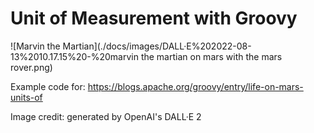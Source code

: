 # Unit of Measurement with Groovy

![Marvin the Martian](./docs/images/DALL·E%202022-08-13%2010.17.15%20-%20marvin the martian on mars with the mars rover.png)

Example code for:
https://blogs.apache.org/groovy/entry/life-on-mars-units-of

Image credit: generated by OpenAI's DALL·E 2
